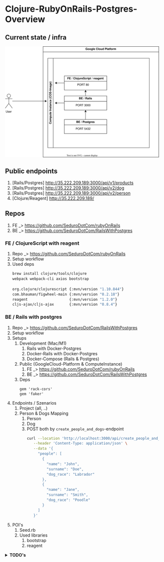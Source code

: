# Clojure-RubyOnRails-Postgres-Overview

Current state / infra
--
![](currentStateGcp.svg)


Public endpoints
--
   1. [Rails/Postgres] http://35.222.209.189:3000/api/v1/products
   2. [Rails/Postgres] http://35.222.209.189:3000/api/v2/dog
   3. [Rails/Postgres] http://35.222.209.189:3000/api/v2/person
   4. [Clojure/Reagent] http://35.222.209.189/

Repos
--
1. FE _> https://github.com/SeduroDotCom/rubyOnRails
2. BE _> https://github.com/SeduroDotCom/RailsWithPostgres

### FE / ClojureScript with reagent
1. Repo _> https://github.com/SeduroDotCom/rubyOnRails
2. Setup workflow
3. Used deps
   ```bash
   brew install clojure/tools/clojure
   webpack webpack-cli axios bootstrap
   
   org.clojure/clojurescript {:mvn/version "1.10.844"}
   com.bhauman/figwheel-main {:mvn/version "0.2.18"}
   reagent                   {:mvn/version "1.2.0"}
   cljs-ajax/cljs-ajax       {:mvn/version "0.8.4"}
   ```

### BE / Rails with postgres
1. Repo _> https://github.com/SeduroDotCom/RailsWithPostgres
2. Setup workflow
3. Setups
   1. Development (Mac/M1)
      1. Rails with Docker-Postgres
      2. Docker-Rails with Docker-Postgres
      3. Docker-Compose (Rails & Postgres)
   2. Public (GoogleCloud-Platform & ComputeInstance)
      1. FE _> https://github.com/SeduroDotCom/rubyOnRails
      2. BE _> https://github.com/SeduroDotCom/RailsWithPostgres
   3. Deps
      ```
      gem 'rack-cors'
      gem 'faker'
      ```
4. Endpoints / Szenarios
   1. Project (all, ..)
   2. Person & Dogs Mapping
      1. Person
      2. Dog
      3. POST both by `create_people_and_dogs`-endpoint
         ```bash
         curl --location 'http://localhost:3000/api/create_people_and_dogs' \
            --header 'Content-Type: application/json' \
            --data '{
              "people": [
                {
                  "name": "John",
                  "surname": "Doe",
                  "dog_race": "Labrador"
                },
                {
                  "name": "Jane",
                  "surname": "Smith",
                  "dog_race": "Poodle"
                }
              ]
            }'
         ```
5. POI's
   1. Seed.rb
   2. Used libraries
      1. bootstrap
      2. reagent


<details>
<summary><b>TODO's</b></summary>


TODO
--
1. Setup for GCP-VM-Instance & K8s
  1. Terraform infra
  2. CI/CD
     1. onCommit
     2. E2E-Test / Visual-Test
     3. Release deployment by commitHash
3. Backup / Restore
4. Cleanup namings
5. Required tools
   1. https://rspec.info/
   2. https://cucumber.io/
6. Tools
   1. https://app.diagrams.net/#

   
</details>



   
